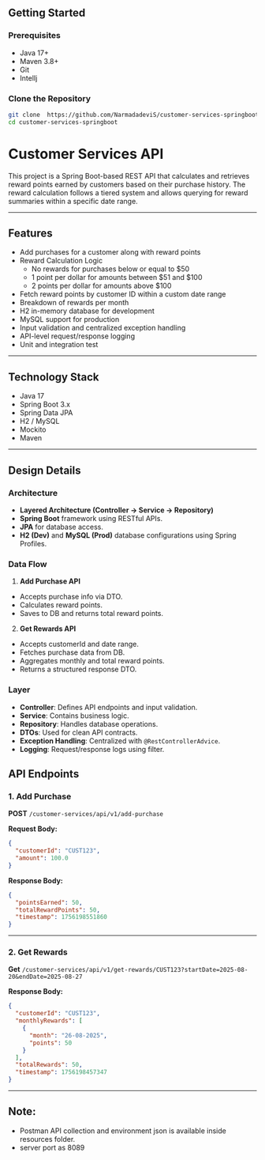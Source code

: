 ## Getting Started

### Prerequisites

- Java 17+
- Maven 3.8+
- Git
- IntelIj

### Clone the Repository

```bash
git clone  https://github.com/NarmadadeviS/customer-services-springboot.git
cd customer-services-springboot
```

# Customer Services API

This project is a Spring Boot-based REST API that calculates and retrieves reward points earned by customers based on
their purchase history. The reward calculation follows a tiered system and allows querying for reward summaries within a
specific date range.

---

## Features

- Add purchases for a customer along with reward points
- Reward Calculation Logic
  - No rewards for purchases below or equal to $50
  - 1 point per dollar for amounts between $51 and $100
  - 2 points per dollar for amounts above $100
- Fetch reward points by customer ID within a custom date range
- Breakdown of rewards per month
- H2 in-memory database for development
- MySQL support for production
- Input validation and centralized exception handling
- API-level request/response logging
- Unit and integration test

---

## Technology Stack

- Java 17
- Spring Boot 3.x
- Spring Data JPA
- H2 / MySQL
- Mockito
- Maven

---

## Design Details

### Architecture

- **Layered Architecture (Controller → Service → Repository)**
- **Spring Boot** framework using RESTful APIs.
- **JPA** for database access.
- **H2 (Dev)** and **MySQL (Prod)** database configurations using Spring Profiles.

### Data Flow

1. **Add Purchase API**

- Accepts purchase info via DTO.
- Calculates reward points.
- Saves to DB and returns total reward points.

2. **Get Rewards API**

- Accepts customerId and date range.
- Fetches purchase data from DB.
- Aggregates monthly and total reward points.
- Returns a structured response DTO.

### Layer

- **Controller**: Defines API endpoints and input validation.
- **Service**: Contains business logic.
- **Repository**: Handles database operations.
- **DTOs**: Used for clean API contracts.
- **Exception Handling**: Centralized with `@RestControllerAdvice`.
- **Logging**: Request/response logs using filter.

## API Endpoints

### 1. Add Purchase

**POST** `/customer-services/api/v1/add-purchase`

**Request Body:**

```json
{
  "customerId": "CUST123",
  "amount": 100.0
}
```

**Response Body:**

```json
{
  "pointsEarned": 50,
  "totalRewardPoints": 50,
  "timestamp": 1756198551860
}
```

---

### 2. Get Rewards

**Get** `/customer-services/api/v1/get-rewards/CUST123?startDate=2025-08-20&endDate=2025-08-27`

**Response Body:**

```json
{
  "customerId": "CUST123",
  "monthlyRewards": [
    {
      "month": "26-08-2025",
      "points": 50
    }
  ],
  "totalRewards": 50,
  "timestamp": 1756198457347
}
```

---

## Note:

- Postman API collection and environment json is available inside resources folder.
- server port as 8089
